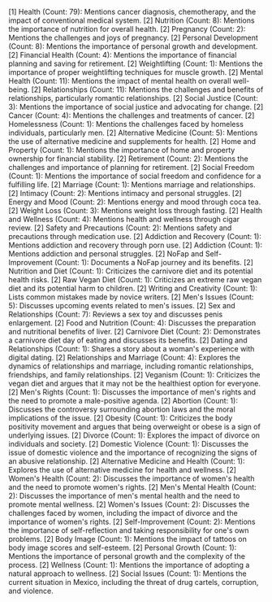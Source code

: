 [1] Health (Count: 79): Mentions cancer diagnosis, chemotherapy, and the impact of conventional medical system.
	[2] Nutrition (Count: 8): Mentions the importance of nutrition for overall health.
	[2] Pregnancy (Count: 2): Mentions the challenges and joys of pregnancy.
	[2] Personal Development (Count: 8): Mentions the importance of personal growth and development.
	[2] Financial Health (Count: 4): Mentions the importance of financial planning and saving for retirement.
	[2] Weightlifting (Count: 1): Mentions the importance of proper weightlifting techniques for muscle growth.
	[2] Mental Health (Count: 11): Mentions the impact of mental health on overall well-being.
	[2] Relationships (Count: 11): Mentions the challenges and benefits of relationships, particularly romantic relationships.
	[2] Social Justice (Count: 3): Mentions the importance of social justice and advocating for change.
	[2] Cancer (Count: 4): Mentions the challenges and treatments of cancer.
	[2] Homelessness (Count: 1): Mentions the challenges faced by homeless individuals, particularly men.
	[2] Alternative Medicine (Count: 5): Mentions the use of alternative medicine and supplements for health.
	[2] Home and Property (Count: 1): Mentions the importance of home and property ownership for financial stability.
	[2] Retirement (Count: 2): Mentions the challenges and importance of planning for retirement.
	[2] Social Freedom (Count: 1): Mentions the importance of social freedom and confidence for a fulfilling life.
	[2] Marriage (Count: 1): Mentions marriage and relationships.
	[2] Intimacy (Count: 2): Mentions intimacy and personal struggles.
	[2] Energy and Mood (Count: 2): Mentions energy and mood through coca tea.
	[2] Weight Loss (Count: 3): Mentions weight loss through fasting.
	[2] Health and Wellness (Count: 4): Mentions health and wellness through cigar review.
	[2] Safety and Precautions (Count: 2): Mentions safety and precautions through medication use.
	[2] Addiction and Recovery (Count: 1): Mentions addiction and recovery through porn use.
	[2] Addiction (Count: 1): Mentions addiction and personal struggles.
	[2] NoFap and Self-Improvement (Count: 1): Documents a NoFap journey and its benefits.
	[2] Nutrition and Diet (Count: 1): Criticizes the carnivore diet and its potential health risks.
	[2] Raw Vegan Diet (Count: 1): Criticizes an extreme raw vegan diet and its potential harm to children.
	[2] Writing and Creativity (Count: 1): Lists common mistakes made by novice writers.
	[2] Men's Issues (Count: 5): Discusses upcoming events related to men's issues.
	[2] Sex and Relationships (Count: 7): Reviews a sex toy and discusses penis enlargement.
	[2] Food and Nutrition (Count: 4): Discusses the preparation and nutritional benefits of liver.
	[2] Carnivore Diet (Count: 2): Demonstrates a carnivore diet day of eating and discusses its benefits.
	[2] Dating and Relationships (Count: 1): Shares a story about a woman's experience with digital dating.
	[2] Relationships and Marriage (Count: 4): Explores the dynamics of relationships and marriage, including romantic relationships, friendships, and family relationships.
	[2] Veganism (Count: 1): Criticizes the vegan diet and argues that it may not be the healthiest option for everyone.
	[2] Men's Rights (Count: 1): Discusses the importance of men's rights and the need to promote a male-positive agenda.
	[2] Abortion (Count: 1): Discusses the controversy surrounding abortion laws and the moral implications of the issue.
	[2] Obesity (Count: 1): Criticizes the body positivity movement and argues that being overweight or obese is a sign of underlying issues.
	[2] Divorce (Count: 1): Explores the impact of divorce on individuals and society.
	[2] Domestic Violence (Count: 1): Discusses the issue of domestic violence and the importance of recognizing the signs of an abusive relationship.
	[2] Alternative Medicine and Health (Count: 1): Explores the use of alternative medicine for health and wellness.
	[2] Women's Health (Count: 2): Discusses the importance of women's health and the need to promote women's rights.
	[2] Men's Mental Health (Count: 2): Discusses the importance of men's mental health and the need to promote mental wellness.
	[2] Women's Issues (Count: 2): Discusses the challenges faced by women, including the impact of divorce and the importance of women's rights.
	[2] Self-Improvement (Count: 2): Mentions the importance of self-reflection and taking responsibility for one's own problems.
	[2] Body Image (Count: 1): Mentions the impact of tattoos on body image scores and self-esteem.
	[2] Personal Growth (Count: 1): Mentions the importance of personal growth and the complexity of the process.
	[2] Wellness (Count: 1): Mentions the importance of adopting a natural approach to wellness.
	[2] Social Issues (Count: 1): Mentions the current situation in Mexico, including the threat of drug cartels, corruption, and violence.


